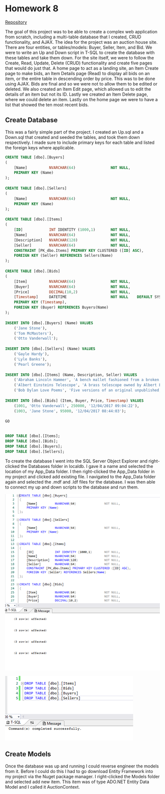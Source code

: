 # Homework 8

[Repository](https://github.com/jhammett15/jhammett15.github.io) 

The goal of this project was to be able to create a complex web application from scratch, including a multi-table database that I created, CRUD functionality, and AJAX. The idea for the project was an auction house site. There are four entities, or tables/models: Buyer, Seller, Item, and Bid. We were to write an Up and Down script in T-SQL to create the database with these tables and take them down. For the site itself, we were to follow the Create, Read, Update, Delete (CRUD) functionality and create five pages that would do just that. A home page to act as a landing site, an Item Create page to make bids, an Item Details page (Read) to display all bids on an item, or the entire table in descending order by price. This was to  be done using AJAX. Bids are final and so we were not to allow them to be edited or deleted. We also created an Item Edit page, which allowed us to edit the details of an item but not its ID. Lastly we created an Item Delete page, where we could delete an item. Lastly on the home page we were to have a list that showed the ten most recent bids.

## Create Database

This was a fairly simple part of the project. I created an Up.sql and a Down.sql that created and seeded the tables, and took them down respectively. I made sure to include primary keys for each table and listed the foreign keys where applicable.

```sql
CREATE TABLE [dbo].[Buyers]
(
    [Name]          NVARCHAR(64)                NOT NULL,
    PRIMARY KEY (Name)
);

CREATE TABLE [dbo].[Sellers]
(
    [Name]          NVARCHAR(64)                NOT NULL,
    PRIMARY KEY (Name)
);

CREATE TABLE [dbo].[Items]
(
    [ID]            INT IDENTITY (1000,1)       NOT NULL,
    [Name]          NVARCHAR(64)                NOT NULL,
    [Description]   NVARCHAR(128)               NOT NULL,
    [Seller]        NVARCHAR(64)                NOT NULL,
    CONSTRAINT [PK_dbo.Items] PRIMARY KEY CLUSTERED ([ID] ASC),
    FOREIGN KEY (Seller) REFERENCES Sellers(Name)
);

CREATE TABLE [dbo].[Bids]
(
    [Item]          NVARCHAR(64)                NOT NULL,
    [Buyer]         NVARCHAR(64)                NOT NULL,
    [Price]         DECIMAL(10,2)               NOT NULL,
    [Timestamp]     DATETIME                    NOT NULL    DEFAULT SYSUTCDATETIME(),
    PRIMARY KEY (Timestamp),
    FOREIGN KEY (Buyer) REFERENCES Buyers(Name)
);

INSERT INTO [dbo].[Buyers] (Name) VALUES
    ('Jane Stone'),
    ('Tom McMasters'),
    ('Otto Vanderwall');
    
INSERT INTO [dbo].[Sellers] (Name) VALUES
    ('Gayle Hardy'),
    ('Lyle Banks'),
    ('Pearl Greene');
    
INSERT INTO [dbo].[Items] (Name, Description, Seller) VALUES
    ('Abraham Lincoln Hammer', 'A bench mallet fashioned from a broken rail-splitting maul in 1829 and owned by Abraham Lincoln', 'Pearl Greene'),
    ('Albert Einsteins Telescope', 'A brass telescope owned by Albert Einstein in Germany, circa 1927', 'Gayle Hardy'),
    ('Bob Dylan Love Poems', 'Five versions of an original unpublished, handwritten, love poem by Bob Dylan', 'Lyle Banks');
    
INSERT INTO [dbo].[Bids] (Item, Buyer, Price, Timestamp) VALUES
    (1001, 'Otto Vanderwall', 250000, '12/04/2017 09:04:22'),
    (1003, 'Jane Stone', 95000, '12/04/2017 08:44:03');
    
GO
```

```sql

DROP TABLE [dbo].[Items];
DROP TABLE [dbo].[Bids];
DROP TABLE [dbo].[Buyers];
DROP TABLE [dbo].[Sellers];
```

To create the database I went into the SQL Server Object Explorer and right-clicked the Databases folder in localdb. I gave it a name and selected the location of my App_Data folder. I then right-clicked the App_Data folder in my project and clicked add existing file. I navigated to the App_Data folder again and selected the .mdf and .ldf files for the database. I was then able to connect my up and down scripts to the database and run them.


![up](images/up.PNG)

![down](images/down.PNG)

## Create Models

Once the database was up and running I could reverse engineer the models from it. Before I could do this I had to go download Entity Framework into my project via the Nuget package manager. I right-clicked the Models folder and selected add new item. This item was of type ADO.NET Entity Data Model and I called it AuctionContext.
